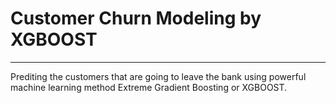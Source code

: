 # Customer Churn Modeling by XGBOOST
---
Prediting the customers that are going to leave the bank using powerful machine learning method Extreme Gradient Boosting or XGBOOST.
